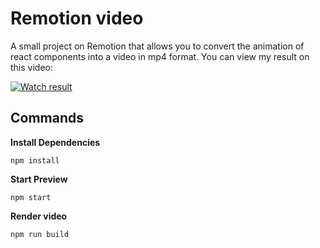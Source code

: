# Remotion video

A small project on Remotion that allows you to convert the animation of react components into a video in mp4 format. You can view my result on this video:

[![Watch result](https://res.cloudinary.com/dco39k7gh/image/upload/v1698732374/Screenshot_from_2023-10-31_08-04-22_dtszyd.png)](https://drive.google.com/file/d/1G-GvEvfU1DWLpUfimqG_1p5VaBXJutMy/view?usp=sharing)


## Commands

**Install Dependencies**

```console
npm install
```

**Start Preview**

```console
npm start
```

**Render video**

```console
npm run build
```

